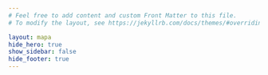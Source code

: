 ```yaml
---
# Feel free to add content and custom Front Matter to this file.
# To modify the layout, see https://jekyllrb.com/docs/themes/#overriding-theme-defaults

layout: mapa
hide_hero: true
show_sidebar: false
hide_footer: true
---
```

